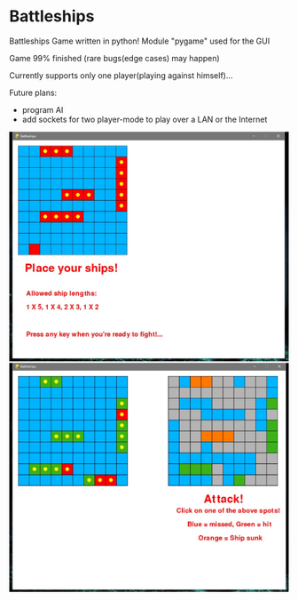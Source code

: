 # Battleships
Battleships Game written in python! Module "pygame" used for the GUI

Game 99% finished
(rare bugs(edge cases) may happen) 

Currently supports only one player(playing against himself)...

Future plans:
  - program AI
  - add sockets for two player-mode to play over a LAN or the Internet


![Start_screen](assets/001.jpg "Start_screen")
![Main_screen](assets/002.jpg "Main_screen")
